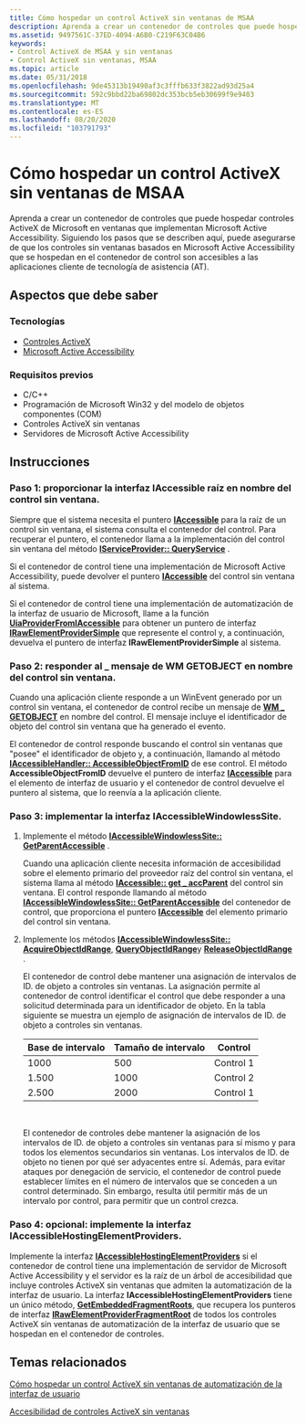 ```yaml
---
title: Cómo hospedar un control ActiveX sin ventanas de MSAA
description: Aprenda a crear un contenedor de controles que puede hospedar controles ActiveX de Microsoft en ventanas que implementan Microsoft Active Accessibility.
ms.assetid: 9497561C-37ED-4094-A6B0-C219F63C04B6
keywords:
- Control ActiveX de MSAA y sin ventanas
- Control ActiveX sin ventanas, MSAA
ms.topic: article
ms.date: 05/31/2018
ms.openlocfilehash: 9de45313b19490af3c3fffb633f3822ad93d25a4
ms.sourcegitcommit: 592c9bbd22ba69802dc353bcb5eb30699f9e9403
ms.translationtype: MT
ms.contentlocale: es-ES
ms.lasthandoff: 08/20/2020
ms.locfileid: "103791793"
---
```

# <a name="how-to-host-an-msaa-windowless-activex-control"></a>Cómo hospedar un control ActiveX sin ventanas de MSAA

Aprenda a crear un contenedor de controles que puede hospedar controles ActiveX de Microsoft en ventanas que implementan Microsoft Active Accessibility. Siguiendo los pasos que se describen aquí, puede asegurarse de que los controles sin ventanas basados en Microsoft Active Accessibility que se hospedan en el contenedor de control son accesibles a las aplicaciones cliente de tecnología de asistencia (AT).

## <a name="what-you-need-to-know"></a>Aspectos que debe saber

### <a name="technologies"></a>Tecnologías

-   [Controles ActiveX](/windows/desktop/com/activex-controls)
-   [Microsoft Active Accessibility](microsoft-active-accessibility.md)

### <a name="prerequisites"></a>Requisitos previos

-   C/C++
-   Programación de Microsoft Win32 y del modelo de objetos componentes (COM)
-   Controles ActiveX sin ventanas
-   Servidores de Microsoft Active Accessibility

## <a name="instructions"></a>Instrucciones

### <a name="step-1-provide-the-root-iaccessible-interface-on-behalf-of-the-windowless-control"></a>Paso 1: proporcionar la interfaz IAccessible raíz en nombre del control sin ventana.

Siempre que el sistema necesita el puntero [**IAccessible**](/windows/desktop/api/oleacc/nn-oleacc-iaccessible) para la raíz de un control sin ventana, el sistema consulta el contenedor del control. Para recuperar el puntero, el contenedor llama a la implementación del control sin ventana del método [**IServiceProvider:: QueryService**](/previous-versions/windows/internet-explorer/ie-developer/platform-apis/cc678966(v=vs.85)) .

Si el contenedor de control tiene una implementación de Microsoft Active Accessibility, puede devolver el puntero [**IAccessible**](/windows/desktop/api/oleacc/nn-oleacc-iaccessible) del control sin ventana al sistema.

Si el contenedor de control tiene una implementación de automatización de la interfaz de usuario de Microsoft, llame a la función [**UiaProviderFromIAccessible**](/windows/desktop/api/UIAutomationCoreApi/nf-uiautomationcoreapi-uiaproviderfromiaccessible) para obtener un puntero de interfaz [**IRawElementProviderSimple**](/windows/desktop/api/UIAutomationCore/nn-uiautomationcore-irawelementprovidersimple) que represente el control y, a continuación, devuelva el puntero de interfaz **IRawElementProviderSimple** al sistema.

### <a name="step-2-respond-to-the-wm_getobject-message-on-behalf-of-the-windowless-control"></a>Paso 2: responder al \_ mensaje de WM GETOBJECT en nombre del control sin ventana.

Cuando una aplicación cliente responde a un WinEvent generado por un control sin ventana, el contenedor de control recibe un mensaje de [**WM \_ GETOBJECT**](wm-getobject.md) en nombre del control. El mensaje incluye el identificador de objeto del control sin ventana que ha generado el evento.

El contenedor de control responde buscando el control sin ventanas que "posee" el identificador de objeto y, a continuación, llamando al método [**IAccessibleHandler:: AccessibleObjectFromID**](/windows/desktop/api/Oleacc/nf-oleacc-iaccessiblehandler-accessibleobjectfromid) de ese control. El método **AccessibleObjectFromID** devuelve el puntero de interfaz [**IAccessible**](/windows/desktop/api/oleacc/nn-oleacc-iaccessible) para el elemento de interfaz de usuario y el contenedor de control devuelve el puntero al sistema, que lo reenvía a la aplicación cliente.

### <a name="step-3-implement-the-iaccessiblewindowlesssite-interface"></a>Paso 3: implementar la interfaz IAccessibleWindowlessSite.

1.  Implemente el método [**IAccessibleWindowlessSite:: GetParentAccessible**](/windows/desktop/api/oleacc/nf-oleacc-iaccessiblewindowlesssite-getparentaccessible) .

    Cuando una aplicación cliente necesita información de accesibilidad sobre el elemento primario del proveedor raíz del control sin ventana, el sistema llama al método [**IAccessible:: get \_ accParent**](/windows/desktop/api/Oleacc/nf-oleacc-iaccessible-get_accparent) del control sin ventana. El control responde llamando al método [**IAccessibleWindowlessSite:: GetParentAccessible**](/windows/desktop/api/oleacc/nf-oleacc-iaccessiblewindowlesssite-getparentaccessible) del contenedor de control, que proporciona el puntero [**IAccessible**](/windows/desktop/api/oleacc/nn-oleacc-iaccessible) del elemento primario del control sin ventana.

2.  Implemente los métodos [**IAccessibleWindowlessSite:: AcquireObjectIdRange**](/windows/desktop/api/oleacc/nf-oleacc-iaccessiblewindowlesssite-acquireobjectidrange), [**QueryObjectIdRange**](/windows/desktop/api/oleacc/nf-oleacc-iaccessiblewindowlesssite-queryobjectidranges)y [**ReleaseObjectIdRange**](/windows/desktop/api/oleacc/nf-oleacc-iaccessiblewindowlesssite-releaseobjectidrange) .

    El contenedor de control debe mantener una asignación de intervalos de ID. de objeto a controles sin ventanas. La asignación permite al contenedor de control identificar el control que debe responder a una solicitud determinada para un identificador de objeto. En la tabla siguiente se muestra un ejemplo de asignación de intervalos de ID. de objeto a controles sin ventanas.

    

    | Base de intervalo | Tamaño de intervalo | Control   |
    |------------|------------|-----------|
    | 1000       | 500        | Control 1 |
    | 1.500       | 1000       | Control 2 |
    | 2.500       | 2000       | Control 1 |

    

     

    El contenedor de controles debe mantener la asignación de los intervalos de ID. de objeto a controles sin ventanas para sí mismo y para todos los elementos secundarios sin ventanas. Los intervalos de ID. de objeto no tienen por qué ser adyacentes entre sí. Además, para evitar ataques por denegación de servicio, el contenedor de control puede establecer límites en el número de intervalos que se conceden a un control determinado. Sin embargo, resulta útil permitir más de un intervalo por control, para permitir que un control crezca.

### <a name="step-4-optional-implement-the-iaccessiblehostingelementproviders-interface"></a>Paso 4: opcional: implemente la interfaz IAccessibleHostingElementProviders.

Implemente la interfaz [**IAccessibleHostingElementProviders**](/windows/desktop/api/UIAutomationCore/nn-uiautomationcore-iaccessiblehostingelementproviders) si el contenedor de control tiene una implementación de servidor de Microsoft Active Accessibility y el servidor es la raíz de un árbol de accesibilidad que incluye controles ActiveX sin ventanas que admiten la automatización de la interfaz de usuario. La interfaz **IAccessibleHostingElementProviders** tiene un único método, [**GetEmbeddedFragmentRoots**](/windows/desktop/api/UIAutomationCore/nf-uiautomationcore-irawelementproviderfragment-getembeddedfragmentroots), que recupera los punteros de interfaz [**IRawElementProviderFragmentRoot**](/windows/desktop/api/UIAutomationCore/nn-uiautomationcore-irawelementproviderfragmentroot) de todos los controles ActiveX sin ventanas de automatización de la interfaz de usuario que se hospedan en el contenedor de controles.

## <a name="related-topics"></a>Temas relacionados

<dl> <dt>

[Cómo hospedar un control ActiveX sin ventanas de automatización de la interfaz de usuario](host-a-ui-automation-windowless-activex-control.md)
</dt> <dt>

[Accesibilidad de controles ActiveX sin ventanas](windowless-activex-control-accessibility.md)
</dt> </dl>

 

 
